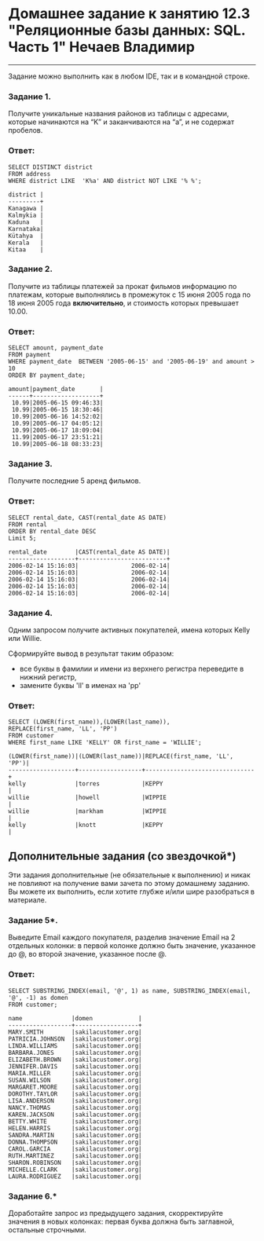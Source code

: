 # Домашнее задание к занятию 12.3 "Реляционные базы данных: SQL. Часть 1" Нечаев Владимир

---

Задание можно выполнить как в любом IDE, так и в командной строке.

### Задание 1.

Получите уникальные названия районов из таблицы с адресами, которые начинаются на “K” и заканчиваются на “a”, и не содержат пробелов.

### Ответ:
```
SELECT DISTINCT district
FROM address
WHERE district LIKE  'K%a' AND district NOT LIKE '% %';
```
```
district |
---------+
Kanagawa |
Kalmykia |
Kaduna   |
Karnataka|
Kütahya  |
Kerala   |
Kitaa    |
```

### Задание 2.

Получите из таблицы платежей за прокат фильмов информацию по платежам, которые выполнялись в промежуток с 15 июня 2005 года по 18 июня 2005 года **включительно**, 
и стоимость которых превышает 10.00.

### Ответ:
```
SELECT amount, payment_date 
FROM payment 
WHERE payment_date  BETWEEN '2005-06-15' and '2005-06-19' and amount > 10
ORDER BY payment_date;
```
```
amount|payment_date       |
------+-------------------+
 10.99|2005-06-15 09:46:33|
 10.99|2005-06-15 18:30:46|
 10.99|2005-06-16 14:52:02|
 10.99|2005-06-17 04:05:12|
 10.99|2005-06-17 18:09:04|
 11.99|2005-06-17 23:51:21|
 10.99|2005-06-18 08:33:23|
```
### Задание 3.

Получите последние 5 аренд фильмов.

### Ответ:
```
SELECT rental_date, CAST(rental_date AS DATE)
FROM rental
ORDER BY rental_date DESC 
Limit 5;
```
```
rental_date        |CAST(rental_date AS DATE)|
-------------------+-------------------------+
2006-02-14 15:16:03|               2006-02-14|
2006-02-14 15:16:03|               2006-02-14|
2006-02-14 15:16:03|               2006-02-14|
2006-02-14 15:16:03|               2006-02-14|
2006-02-14 15:16:03|               2006-02-14|
```
### Задание 4.

Одним запросом получите активных покупателей, имена которых Kelly или Willie. 

Сформируйте вывод в результат таким образом:
- все буквы в фамилии и имени из верхнего регистра переведите в нижний регистр,
- замените буквы 'll' в именах на 'pp'

### Ответ:
```
SELECT (LOWER(first_name)),(LOWER(last_name)),
REPLACE(first_name, 'LL', 'PP')
FROM customer
WHERE first_name LIKE 'KELLY' OR first_name = 'WILLIE';
```
```
(LOWER(first_name))|(LOWER(last_name))|REPLACE(first_name, 'LL', 'PP')|
-------------------+------------------+-------------------------------+
kelly              |torres            |KEPPY                          |
willie             |howell            |WIPPIE                         |
willie             |markham           |WIPPIE                         |
kelly              |knott             |KEPPY                          |
```
## Дополнительные задания (со звездочкой*)
Эти задания дополнительные (не обязательные к выполнению) и никак не повлияют на получение вами зачета по этому домашнему заданию. Вы можете их выполнить, если хотите глубже и/или шире разобраться в материале.

### Задание 5*.

Выведите Email каждого покупателя, разделив значение Email на 2 отдельных колонки: в первой колонке должно быть значение, указанное до @, во второй значение, указанное после @.

### Ответ:
```
SELECT SUBSTRING_INDEX(email, '@', 1) as name, SUBSTRING_INDEX(email, '@', -1) as domen
FROM customer;
```
```
name              |domen             |
------------------+------------------+
MARY.SMITH        |sakilacustomer.org|
PATRICIA.JOHNSON  |sakilacustomer.org|
LINDA.WILLIAMS    |sakilacustomer.org|
BARBARA.JONES     |sakilacustomer.org|
ELIZABETH.BROWN   |sakilacustomer.org|
JENNIFER.DAVIS    |sakilacustomer.org|
MARIA.MILLER      |sakilacustomer.org|
SUSAN.WILSON      |sakilacustomer.org|
MARGARET.MOORE    |sakilacustomer.org|
DOROTHY.TAYLOR    |sakilacustomer.org|
LISA.ANDERSON     |sakilacustomer.org|
NANCY.THOMAS      |sakilacustomer.org|
KAREN.JACKSON     |sakilacustomer.org|
BETTY.WHITE       |sakilacustomer.org|
HELEN.HARRIS      |sakilacustomer.org|
SANDRA.MARTIN     |sakilacustomer.org|
DONNA.THOMPSON    |sakilacustomer.org|
CAROL.GARCIA      |sakilacustomer.org|
RUTH.MARTINEZ     |sakilacustomer.org|
SHARON.ROBINSON   |sakilacustomer.org|
MICHELLE.CLARK    |sakilacustomer.org|
LAURA.RODRIGUEZ   |sakilacustomer.org|
```
### Задание 6.*

Доработайте запрос из предыдущего задания, скорректируйте значения в новых колонках: первая буква должна быть заглавной, остальные строчными.
